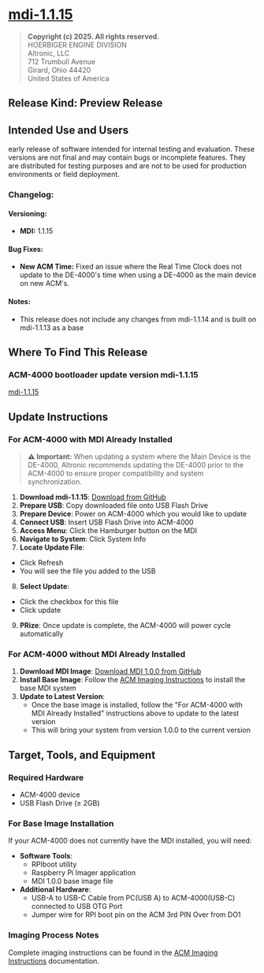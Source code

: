 # [mdi-1.1.15](https://github.com/Altronic-LLC/Altronic-Public-Files/blob/main/ACM4000_Releases/PR/mdi-1.1.15/mdi-1.1.15.atf)

> **Copyright (c) 2025. All rights reserved.**  
> HOERBIGER ENGINE DIVISION  
> Altronic, LLC  
> 712 Trumbull Avenue  
> Girard, Ohio 44420  
> United States of America

## Release Kind: Preview Release

## Intended Use and Users

early release of software intended for internal testing and evaluation. These versions are not final and may contain bugs or incomplete features. They are distributed for testing purposes and are not to be used for production environments or field deployment.


### Changelog:

#### Versioning:
- **MDI:** 1.1.15

#### Bug Fixes:
- **New ACM Time:** Fixed an issue where the Real Time Clock does not update to the DE-4000's time when using a DE-4000 as the main device on new ACM's.

#### Notes:
- This release does not include any changes from mdi-1.1.14 and is built on mdi-1.1.13 as a base

## Where To Find This Release

### ACM-4000 bootloader update version mdi-1.1.15

[mdi-1.1.15](https://github.com/Altronic-LLC/Altronic-Public-Files/blob/main/ACM4000_Releases/PR/mdi-1.1.15/mdi-1.1.15.atf)

## Update Instructions

### For ACM-4000 with MDI Already Installed

> **⚠️ Important:** When updating a system where the Main Device is the DE-4000, Altronic recommends updating the DE-4000 prior to the ACM-4000 to ensure proper compatibility and system synchronization.

1. **Download mdi-1.1.15**: [Download from GitHub](https://github.com/Altronic-LLC/Altronic-Public-Files/raw/refs/heads/main/ACM4000_Releases/PR/mdi-1.1.15/mdi-1.1.15.atf?download=)
2. **Prepare USB**: Copy downloaded file onto USB Flash Drive
3. **Prepare Device**: Power on ACM-4000 which you would like to update
4. **Connect USB**: Insert USB Flash Drive into ACM-4000
5. **Access Menu**: Click the Hamburger button on the MDI
6. **Navigate to System**: Click System Info
7. **Locate Update File**:
  - Click Refresh 
  - You will see the file you added to the USB
8. **Select Update**:
  - Click the checkbox for this file
  - Click update
9. **PRize**: Once update is complete, the ACM-4000 will power cycle automatically

### For ACM-4000 without MDI Already Installed

1. **Download MDI Image**: [Download MDI 1.0.0 from GitHub](https://github.com/Altronic-LLC/Altronic-Public-Files/blob/main/ACM4000_Releases/MDI_1.0.0-Image/MDI_1.0.0.zip?download=)
2. **Install Base Image**: Follow the [ACM Imaging Instructions](https://www.altronic-llc.com/wiki-doc/acm-4000/acm-4000-imaging-guide/) to install the base MDI system
3. **Update to Latest Version**: 
   - Once the base image is installed, follow the "For ACM-4000 with MDI Already Installed" instructions above to update to the latest version
   - This will bring your system from version 1.0.0 to the current version

## Target, Tools, and Equipment

### Required Hardware
- ACM-4000 device
- USB Flash Drive (≥ 2GB)

### For Base Image Installation
If your ACM-4000 does not currently have the MDI installed, you will need:

- **Software Tools**:
  - RPIboot utility
  - Raspberry Pi Imager application
  - MDI 1.0.0 base image file
- **Additional Hardware**:
  - USB-A to USB-C Cable from PC(USB A) to ACM-4000(USB-C) connected to USB OTG Port 
  - Jumper wire for RPI boot pin on the ACM 3rd PIN Over from DO1

### Imaging Process Notes
Complete imaging instructions can be found in the [ACM Imaging Instructions](https://www.altronic-llc.com/wiki-doc/acm-4000/acm-4000-imaging-guide/) documentation.
